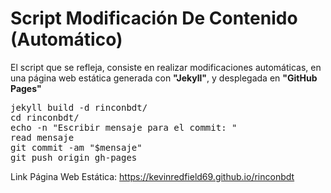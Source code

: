 
# Script Modificación De Contenido (Automático)

El script que se refleja, consiste en realizar modificaciones automáticas, en una página web estática generada con **"Jekyll"**, y desplegada en **"GitHub Pages"**

<pre>
jekyll build -d rinconbdt/
cd rinconbdt/
echo -n "Escribir mensaje para el commit: "
read mensaje
git commit -am "$mensaje"
git push origin gh-pages
</pre>

Link Página Web Estática: https://kevinredfield69.github.io/rinconbdt
